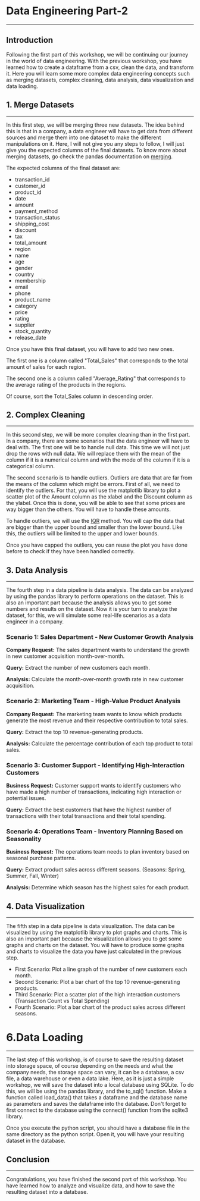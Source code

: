 # Data Engineering Part-2

---

## Introduction

Following the first part of this workshop, we will be continuing our journey in the world of data engineering.
With the previous workshop, you have learned how to create a dataframe from a csv, clean the data, and transform it.
Here you will learn some more complex data engineering concepts such as merging datasets, complex cleaning, data analysis, data visualization and data loading.


## 1. Merge Datasets

---

In this first step, we will be merging three new datasets.
The idea behind this is that in a company, a data engineer will have to get data from different sources
and merge them into one dataset to make the different manipulations on it.
Here, I will not give you any steps to follow, I will just give you the expected columns of the final datasets.
To know more about merging datasets,
go check the pandas documentation on [merging](https://pandas.pydata.org/docs/user_guide/merging.html).

The expected columns of the final dataset are:

- transaction_id
- customer_id
- product_id
- date
- amount
- payment_method
- transaction_status
- shipping_cost
- discount
- tax
- total_amount
- region
- name
- age
- gender
- country
- membership
- email
- phone
- product_name
- category
- price
- rating
- supplier
- stock_quantity
- release_date

Once you have this final dataset, you will have to add two new ones.

The first one is a column called "Total_Sales" that corresponds to the total amount of sales for each region.

The second one is a column called "Average_Rating" that corresponds to the average rating of the products in the regions.

Of course, sort the Total_Sales column in descending order.

## 2. Complex Cleaning

---

In this second step, we will be more complex cleaning than in the first part.
In a company, there are some scenarios that the data engineer will have to deal with.
The first one will be to handle null data.
This time we will not just drop the rows with null data.
We will replace them with the mean of the column if it is a numerical column
and with the mode of the column if it is a categorical column.

The second scenario is to handle outliers.
Outliers are data that are far from the means of the column which might be errors.
First of all, we need to identify the outliers.
For that, you will use the matplotlib library to plot a scatter plot of the Amount column as the xlabel and the Discount column as the ylabel.
Once this is done, you will be able to see that some prices are way bigger than the others. You will have to handle these amounts.

To handle outliers, we will use the [IQR](https://en.wikipedia.org/wiki/Interquartile_range) method.
You will cap the data that are bigger than the upper bound and smaller than the lower bound.
Like this, the outliers will be limited to the upper and lower bounds.

Once you have capped the outliers, you can reuse the plot you have done before to check if they have been handled correctly.

## 3. Data Analysis

---
The fourth step in a data pipeline is data analysis.
The data can be analyzed by using the pandas library to perform operations on the dataset.
This is also an important part because the analysis allows you to get some numbers and results on the dataset.
Now it is your turn to analyze the dataset, for this, we will simulate some real-life scenarios as a data engineer in a company.

### Scenario 1: Sales Department - New Customer Growth Analysis

**Company Request:** The sales department wants to understand the growth in new customer acquisition month-over-month.

**Query:** Extract the number of new customers each month.

**Analysis:** Calculate the month-over-month growth rate in new customer acquisition.


### Scenario 2: Marketing Team - High-Value Product Analysis

**Company Request:** The marketing team wants to know which products generate the most revenue and their respective contribution to total sales.

**Query:** Extract the top 10 revenue-generating products.

**Analysis:** Calculate the percentage contribution of each top product to total sales.

### Scenario 3: Customer Support - Identifying High-Interaction Customers

**Business Request:** Customer support wants to identify customers who have made a high number of transactions, indicating high interaction or potential issues.

**Query:** Extract the best customers that have the highest number of transactions with their total transactions and their total spending.

### Scenario 4: Operations Team - Inventory Planning Based on Seasonality

**Business Request:** The operations team needs to plan inventory based on seasonal purchase patterns.

**Query:** Extract product sales across different seasons. (Seasons: Spring, Summer, Fall, Winter)

**Analysis:** Determine which season has the highest sales for each product.


## 4. Data Visualization

---

The fifth step in a data pipeline is data visualization.
The data can be visualized by using the matplotlib library to plot graphs and charts.
This is also an important part because the visualization allows you to get some graphs and charts on the dataset.
You will have to produce some graphs and charts to visualize the data you have just calculated in the previous step.

- First Scenario: Plot a line graph of the number of new customers each month.
- Second Scenario: Plot a bar chart of the top 10 revenue-generating products.
- Third Scenario: Plot a scatter plot of the high interaction customers (Transaction Count vs Total Spending)
- Fourth Scenario: Plot a bar chart of the product sales across different seasons.

# 6.Data Loading

---

The last step of this workshop, is of course to save the resulting dataset into storage space, of course depending on the
needs and what the company needs, the storage space can vary, it can be a database, a csv file, a data warehouse or even a data lake.
Here, as it is just a simple workshop, we will save the dataset into a local database using SQLite.
To do this, we will be using the pandas library, and the to_sql() function.
Make a function called load_data() that takes a dataframe and the database name as parameters and saves the dataframe into the database.
Don't forget to first connect to the database using the connect() function from the sqlite3 library.

Once you execute the python script, you should have a database file in the same directory as the python script.
Open it, you will have your resulting dataset in the database.


## Conclusion

---

Congratulations, you have finished the second part of this workshop.
You have learned how to analyze and visualize data, and how to save the resulting dataset into a database.
